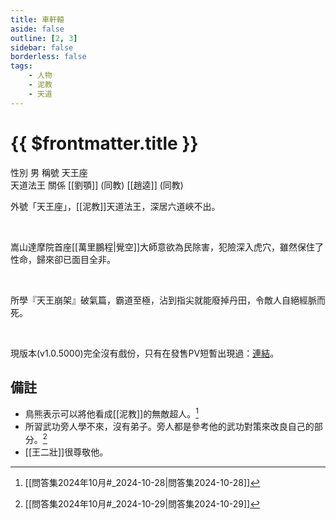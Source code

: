 ```yaml
---
title: 車軒轅
aside: false
outline: [2, 3]
sidebar: false
borderless: false
tags:
    - 人物
    - 泥教
    - 天道
---
```


# {{ $frontmatter.title }}

<ChTabs position="bottom">
	<ChTab title="車軒轅">
		<Ch src='/images/characters/special409/normal.webp' position='right'/>
		<ChName nameZh='車軒轅' nameEn='Che Xuanyuan' position='right' />
		<ChTable>
			<ChTr>
				<ChTd isTitle=true>
					性別
				</ChTd>
				<ChTd>
					男
				</ChTd>
			</ChTr>
			<ChTr>
				<ChTd isTitle=true>
					稱號
				</ChTd>
				<ChTd>
					天王座<br>天道法王
				</ChTd>
			</ChTr>
			<ChTr>
				<ChTd isTitle=true position='center'>
					關係
				</ChTd>
			</ChTr>
			<ChTr>
				<ChTd position='center'>
					[[劉顎]] (同教)
				</ChTd>
			</ChTr>
			<ChTr>
				<ChTd position='center'>
					[[趙逵]] (同教)
				</ChTd>
			</ChTr>
		</ChTable>
	</ChTab>
</ChTabs>
<br>

外號「天王座」，[[泥教]]天道法王，深居六道峽不出。

<br>

嵩山達摩院首座[[萬里鵬程|覺空]]大師意欲為民除害，犯險深入虎穴，雖然保住了性命，歸來卻已面目全非。

<br>

所學『天王崩架』破氣篇，霸道至極，沾到指尖就能廢掉丹田，令敵人自絕經脈而死。

<br>

現版本(v1.0.5000)完全沒有戲份，只有在發售PV短暫出現過：[連結](https://youtu.be/O3To9yxYRvU?si=2T8AYhgTGattE-Sh&t=56)。

## 備註

- 鳥熊表示可以將他看成[[泥教]]的無敵超人。[^1]
- 所習武功旁人學不來，沒有弟子。旁人都是參考他的武功對策來改良自己的部分。[^2]
- [[王二壯]]很尊敬他。

[^1]: [[問答集2024年10月#_2024-10-28|問答集2024-10-28]]
[^2]: [[問答集2024年10月#_2024-10-29|問答集2024-10-29]]